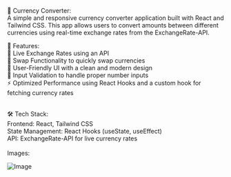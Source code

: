 💱 Currency Converter:<br>
A simple and responsive currency converter application built with React and Tailwind CSS. This app allows users to convert amounts between different currencies using real-time exchange rates from the ExchangeRate-API.
<br>

🚀 Features:<br>
🔄 Live Exchange Rates using an API<br>
🔄 Swap Functionality to quickly swap currencies<br>
🎨 User-Friendly UI with a clean and modern design<br>
🔢 Input Validation to handle proper number inputs<br>
⚡ Optimized Performance using React Hooks and a custom hook for fetching currency rates<br>

<br>
🛠️ Tech Stack:<br>
Frontend: React, Tailwind CSS<br>
State Management: React Hooks (useState, useEffect)<br>
API: ExchangeRate-API for live currency rates<br>

<br>
Images:<br>

![Image](https://github.com/user-attachments/assets/b2037551-9cc2-407f-a62c-c837678e16ad)

